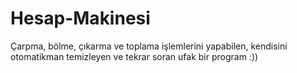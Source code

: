 # Hesap-Makinesi
Çarpma, bölme, çıkarma ve toplama işlemlerini yapabilen, kendisini otomatikman temizleyen ve tekrar soran ufak bir program :))
